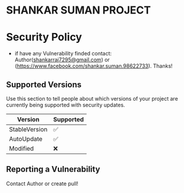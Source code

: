 #    SHANKAR SUMAN PROJECT

# Security Policy

+ if have any Vulnerability finded contact: Author(shankarraj7295@gmail.com) or (https://www.facebook.com/shankar.suman.98622733). Thanks!

## Supported Versions

Use this section to tell people about which versions of your project are
currently being supported with security updates.

| Version | Supported          |
| ------- | ------------------ |
| StableVersion | :white_check_mark: |
| AutoUpdate | :white_check_mark:|
| Modified | :x:

## Reporting a Vulnerability

Contact Author or create pull!
